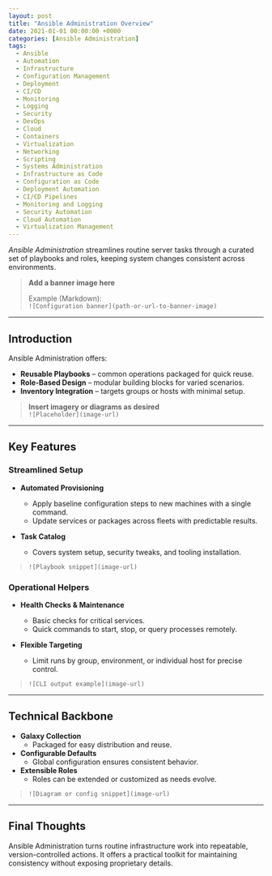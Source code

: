 ```yaml
---
layout: post
title: "Ansible Administration Overview"
date: 2021-01-01 00:00:00 +0000
categories: [Ansible Administration]
tags:
  - Ansible
  - Automation
  - Infrastructure
  - Configuration Management
  - Deployment
  - CI/CD
  - Monitoring
  - Logging
  - Security
  - DevOps
  - Cloud
  - Containers
  - Virtualization
  - Networking
  - Scripting
  - Systems Administration
  - Infrastructure as Code
  - Configuration as Code
  - Deployment Automation
  - CI/CD Pipelines
  - Monitoring and Logging
  - Security Automation
  - Cloud Automation
  - Virtualization Management
---
```


*Ansible Administration* streamlines routine server tasks through a curated set of playbooks and roles, keeping system changes consistent across environments.

> **Add a banner image here**
>
> Example (Markdown):  
> `![Configuration banner](path-or-url-to-banner-image)`

---

## Introduction
Ansible Administration offers:
- **Reusable Playbooks** – common operations packaged for quick reuse.
- **Role-Based Design** – modular building blocks for varied scenarios.
- **Inventory Integration** – targets groups or hosts with minimal setup.

> **Insert imagery or diagrams as desired**  
> `![Placeholder](image-url)`

---

## Key Features

### Streamlined Setup
- **Automated Provisioning**  
  - Apply baseline configuration steps to new machines with a single command.
  - Update services or packages across fleets with predictable results.

- **Task Catalog**  
  - Covers system setup, security tweaks, and tooling installation.

> `![Playbook snippet](image-url)`

### Operational Helpers
- **Health Checks & Maintenance**  
  - Basic checks for critical services.  
  - Quick commands to start, stop, or query processes remotely.

- **Flexible Targeting**  
  - Limit runs by group, environment, or individual host for precise control.

> `![CLI output example](image-url)`

---

## Technical Backbone

- **Galaxy Collection**  
  - Packaged for easy distribution and reuse.
- **Configurable Defaults**  
  - Global configuration ensures consistent behavior.
- **Extensible Roles**  
  - Roles can be extended or customized as needs evolve.

> `![Diagram or config snippet](image-url)`

---

## Final Thoughts
Ansible Administration turns routine infrastructure work into repeatable, version-controlled actions. It offers a practical toolkit for maintaining consistency without exposing proprietary details.